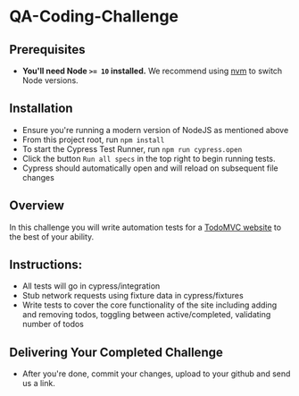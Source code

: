 # QA-Coding-Challenge

## Prerequisites

- **You'll need Node `>= 10` installed.** We recommend using
  [nvm](https://github.com/creationix/nvm) to switch Node versions.

## Installation

- Ensure you're running a modern version of NodeJS as mentioned above
- From this project root, run `npm install`
- To start the Cypress Test Runner, run `npm run cypress.open`
- Click the button `Run all specs` in the top right to begin running tests.
- Cypress should automatically open and will reload on subsequent file changes

## Overview

In this challenge you will write automation tests for a [TodoMVC website](https://www.todobackend.com/client/index.html?https://todo-backend-typescript.herokuapp.com/) to the best of your ability.

## Instructions:

- All tests will go in cypress/integration
- Stub network requests using fixture data in cypress/fixtures
- Write tests to cover the core functionality of the site including adding and removing todos, toggling between active/completed, validating number of todos

## Delivering Your Completed Challenge

- After you're done, commit your changes, upload to your github and send us a link.
